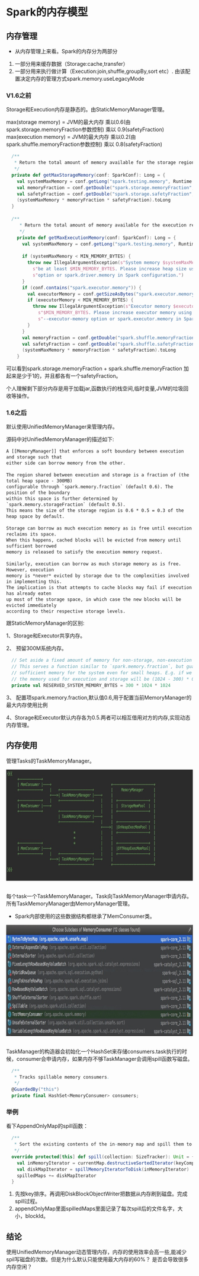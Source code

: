 # Spark的内存模型
## 内存管理
* 从内存管理上来看。Spark的内存分为两部分  
1. 一部分用来缓存数据（Storage:cache,transfer）
2. 一部分用来执行做计算（Execution:join,shuffle,groupBy,sort etc）.
由该配置决定内存的管理方式spark.memory.useLegacyMode
 
### V1.6之前

Storage和Execution内存是静态的。由StaticMemoryManager管理。

max(storage memory) = JVM的最大内存 乘以️0.6(由spark.storage.memoryFraction参数控制) 乘以 0.9(safetyFraction)  
max(execution memory) = JVM的最大内存 乘以0.2(由spark.shuffle.memoryFraction参数控制) 乘以 0.8(safetyFraction)


```scala
  /**
   * Return the total amount of memory available for the storage region, in bytes.
   */
  private def getMaxStorageMemory(conf: SparkConf): Long = {
    val systemMaxMemory = conf.getLong("spark.testing.memory", Runtime.getRuntime.maxMemory)
    val memoryFraction = conf.getDouble("spark.storage.memoryFraction", 0.6)
    val safetyFraction = conf.getDouble("spark.storage.safetyFraction", 0.9)
    (systemMaxMemory * memoryFraction * safetyFraction).toLong
  }
  
  /**
     * Return the total amount of memory available for the execution region, in bytes.
     */
    private def getMaxExecutionMemory(conf: SparkConf): Long = {
      val systemMaxMemory = conf.getLong("spark.testing.memory", Runtime.getRuntime.maxMemory)
  
      if (systemMaxMemory < MIN_MEMORY_BYTES) {
        throw new IllegalArgumentException(s"System memory $systemMaxMemory must " +
          s"be at least $MIN_MEMORY_BYTES. Please increase heap size using the --driver-memory " +
          s"option or spark.driver.memory in Spark configuration.")
      }
      if (conf.contains("spark.executor.memory")) {
        val executorMemory = conf.getSizeAsBytes("spark.executor.memory")
        if (executorMemory < MIN_MEMORY_BYTES) {
          throw new IllegalArgumentException(s"Executor memory $executorMemory must be at least " +
            s"$MIN_MEMORY_BYTES. Please increase executor memory using the " +
            s"--executor-memory option or spark.executor.memory in Spark configuration.")
        }
      }
      val memoryFraction = conf.getDouble("spark.shuffle.memoryFraction", 0.2)
      val safetyFraction = conf.getDouble("spark.shuffle.safetyFraction", 0.8)
      (systemMaxMemory * memoryFraction * safetyFraction).toLong
    }
```

可以看到spark.storage.memoryFraction + spark.shuffle.memoryFraction 加起来是少于1的，并且都各有一个safetyFraction。

个人理解剩下部分内存是用于加载jar,函数执行的栈空间,临时变量,JVM的垃圾回收等操作。

### 1.6之后
默认使用UnifiedMemoryManager来管理内存。

源码中对UnifiedMemoryManager的描述如下:

```text
A [[MemoryManager]] that enforces a soft boundary between execution and storage such that
either side can borrow memory from the other.

The region shared between execution and storage is a fraction of (the total heap space - 300MB)
configurable through `spark.memory.fraction` (default 0.6). The position of the boundary
within this space is further determined by `spark.memory.storageFraction` (default 0.5).
This means the size of the storage region is 0.6 * 0.5 = 0.3 of the heap space by default.

Storage can borrow as much execution memory as is free until execution reclaims its space.
When this happens, cached blocks will be evicted from memory until sufficient borrowed
memory is released to satisfy the execution memory request.

Similarly, execution can borrow as much storage memory as is free. However, execution
memory is *never* evicted by storage due to the complexities involved in implementing this.
The implication is that attempts to cache blocks may fail if execution has already eaten
up most of the storage space, in which case the new blocks will be evicted immediately
according to their respective storage levels.
```

跟StaticMemoryManager的区别:

1、Storage和Executor共享内存。 

2、 预留300M系统内存。
```scala
  // Set aside a fixed amount of memory for non-storage, non-execution purposes.
  // This serves a function similar to `spark.memory.fraction`, but guarantees that we reserve
  // sufficient memory for the system even for small heaps. E.g. if we have a 1GB JVM, then
  // the memory used for execution and storage will be (1024 - 300) * 0.6 = 434MB by default.
  private val RESERVED_SYSTEM_MEMORY_BYTES = 300 * 1024 * 1024
```  

3、 配置项spark.memory.fraction,默认值0.6,用于配置当前MemoryManager的最大内存使用比例

4、Storage和Executor默认内存各为0.5.两者可以相互借用对方的内存,实现动态内存管理。

## 内存使用


 管理Tasks的TaskMemoryManager。

 <div  align="center"><img src="imgs/MemoryModel.png" width = "600" height = "300" alt="1.4" align="center" /></div><br>
 
 每个task一个TaskMemoryManager。Task向TaskMemoryManager申请内存。所有TaskMemoryManager由MemoryManager管理。
 

* Spark内部使用的这些数据结构都继承了MemConsumer类。
 <div  align="center"><img src="imgs/MemoryConsumer.png" width = "700" height = "300" alt="1.4" align="center" /></div><br>

TaskManager的构造器会初始化一个HashSet来存储consumers.task执行的时候，consumer会申请内存，如果内存不够TaskManager会调用spill函数写磁盘。
```scala
  /**
   * Tracks spillable memory consumers.
   */
  @GuardedBy("this")
  private final HashSet<MemoryConsumer> consumers;

```

### 举例
看下AppendOnlyMap的spill函数：
```scala
  /**
   * Sort the existing contents of the in-memory map and spill them to a temporary file on disk.
   */
  override protected[this] def spill(collection: SizeTracker): Unit = {
    val inMemoryIterator = currentMap.destructiveSortedIterator(keyComparator)
    val diskMapIterator = spillMemoryIteratorToDisk(inMemoryIterator)
    spilledMaps += diskMapIterator
  }
```


1. 先按key排序。再调用DiskBlockObjectWriter把数据从内存刷到磁盘。完成spill过程。
2. appendOnlyMap里面spilledMaps里面记录了每次spill后的文件名字，大小，blockId。


## 结论
使用UnifiedMemoryManager动态管理内存，内存的使用效率会高一些,能减少spil写磁盘的次数。但是为什么默认只能使用最大内存的60%？
是否会导致很多内存空闲？


